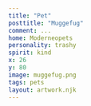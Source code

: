 ```yaml
---
title: "Pet"
posttitle: "Muggefug"
comment: ...
home: Moderneopets
personality: trashy
spirit: kind
x: 26
y: 80
image: muggefug.png
tags: pets
layout: artwork.njk
---
```


